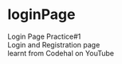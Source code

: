 # loginPage
Login Page Practice#1
<br>
Login and Registration page
<br>
learnt from Codehal on YouTube